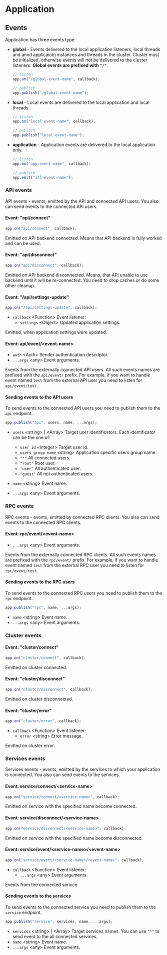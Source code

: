 # Application

## Events

Application has three events type:

-   **global** - Events delivered to the local application listeners, local threads and annd applicaiotn instances and threads in the cluster. Cluster must be initialized, otherwise events will not be delivered to the cluster listeners. **Global events are prefixed with `"/"`**.

    ```javascript
    // listen
    app.on("/global-event-name", callback);

    // publish
    app.publish("/global-event-name");
    ```

-   **local** - Local events are delivered to the local application and local threads.

    ```javascript
    // listen
    app.on("local-event-name", callback);

    // publish
    app.publish("local-event-name");
    ```

-   **application** - Application events are delivered to the local application only.

    ```javascript
    // listen
    app.on("app-event-name", callback);

    // publish
    app.emit("all-event-name");
    ```

### API events

API events - events, emitted by the API and connected API users. You also can send events to the connected API users.

#### Event: "api/connect"

```javascript
app.on("api/connect", callback);
```

Emitted on API backend connected. Means that API backend is fully worked and can be used.

#### Event: "api/disconnect"

```javascript
app.on("api/disconnect", callback);
```

Emitted on API backend disconnected. Means, that API unable to use backend until it will be re-connected. You need to drop caches or do some other cleanup.

#### Event: "/api/settings-update"

```javascript
app.on("/api/settings-update", callback);
```

-   `callback` <Function\> Event listener:
    -   `settings` <Object\> Updated application settings.

Emitted, when application settings were updated.

#### Event: api/event/<event-name\>

-   `auth` <Auth\> Sender authentication descriptor.
-   `...args` <any\> Event arguments.

Events from the externally connected API users. All such events names are prefixed with the `api/event/` prefix. For example, if you want to handle event named `test` from the external API user you need to listen for `api/event/test`.

#### Sending events to the API users

To send events to the connected API users you need to publish them to the `api` endpoint.

```javascript
app.publish("api", users, name, ...args);
```

-   `users` <string\> | <Array\> Target user identificators. Each identificator can be the one of:

    -   `user id` <integer\> Target user id.
    -   `users group name` <string\> Application specific users group name.
    -   `"*"` All connected users.
    -   `"root"` Root user.
    -   `"user"` All authenticated user.
    -   `"guest"` All not authenticated users.

-   `name` <string\> Event name.
-   `...args` <any\> Event arguments.

### RPC events

RPC events - events, emitted by connected RPC clients. You also can send events to the connected RPC clients.

#### Event: rpc/event/<event-name\>

-   `...args` <any\> Event arguments.

Events from the externally connected RPC clients. All such events names are prefixed with the `rpc/event/` prefix. For example, if you want to handle event named `test` from the external RPC user you need to listen for `rpc/event/test`.

#### Sending events to the RPC users

To send events to the connected RPC users you need to publish them to the `rpc` endpoint.

```javascript
app.publish("rpc", name, ...args);
```

-   `name` <string\> Event name.
-   `...args` <any\> Event arguments.

### Cluster events

#### Event: "cluster/connect"

```javascript
app.on("cluster/connect", callback);
```

Emitted on cluster connected.

#### Event: "cluster/disconnect"

```javascript
app.on("cluster/disconnect", callback);
```

Emitted on cluster disconnected.

#### Event: "cluster/error"

```javascript
app.on("cluster/error", callback);
```

-   `callback` <Function\> Event listener:
    -   `error` <string\> Error message.

Emitted on cluster error.

### Services events

Services events - events, emitted by the services to which your application is connected. You also can send events to the services.

#### Event: service/connect/<service-name\>

```javascript
app.on("service/connect/<service-name>", callback);
```

Emitted on service with the specified name become connected.

#### Event: service/disconnect/<service-name\>

```javascript
app.on("service/disconnect/<service-name>", callback);
```

Emitted on service with the specified name become disconnected.

#### Event: service/event/<service-name\>/<event-name\>

```javascript
app.on("service/event/<service-name>/<event-name>", callback);
```

-   `callback` <Function\> Event listener:
    -   `...args` <any\> Event arguments.

Events from the connected serivce.

#### Sending events to the services

To send events to the connected service you need to publish them to the `service` endpoint.

```javascript
app.publish("service", services, name, ...args);
```

-   `services` <string\> | <Array\> Target services names. You can use `"*"` to send event to the all connected services.
-   `name` <string\> Event name.
-   `...args` <any\> Event arguments.
